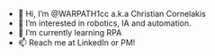 - 👋 Hi, I’m @WARPATH1cc a.k.a Christian Cornelakis
- 👀 I’m interested in robotics, IA and automation.
- 🌱 I’m currently learning RPA
- 📫 Reach me at LinkedIn or PM!

<!---
WARPATH1cc/WARPATH1cc is a ✨ special ✨ repository because its `README.md` (this file) appears on your GitHub profile.
You can click the Preview link to take a look at your changes.
--->
